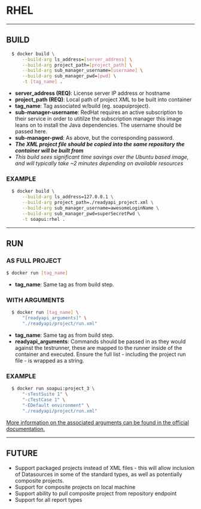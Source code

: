 # RHEL

------
## BUILD
``` sh
  $ docker build \
      --build-arg ls_address=[server_address] \
      --build-arg project_path=[project_path] \
      --build-arg sub_manager_username=[username] \
      --build-arg sub_manager_pwd=[pwd] \
      -t [tag_name] .
```

- **server_address (REQ)**: License server IP address or hostname
- **project_path (REQ)**: Local path of project XML to be built into container
- **tag_name**: Tag associated w/build (eg. soapuiproject).
- **sub-manager-username**: RedHat requires an active subscription to their service in order to utitilze the subscription manager this image leans on to install the Java dependencies. The username should be passed here.
- **sub-manager-pwd**: As above, but the corresponding password.
- ***The XML project file should be copied into the same repository the container will be built from***
- *This build sees significant time savings over the Ubuntu based image, and will typically take ~2 minutes depending on available resources*


### EXAMPLE
```sh
  $ docker build \
      --build-arg ls_address=127.0.0.1 \
      --build-arg project_path=./readyapi_project.xml \
      --build-arg sub_manager_username=awesomeLoginName \
      --build-arg sub_manager_pwd=superSecretPwd \
      -t soapui:rhel .
```

------
## RUN
### AS FULL PROJECT
```sh
$ docker run [tag_name]
```
- **tag_name**: Same tag as from build step.

### WITH ARGUMENTS
```sh
  $ docker run [tag_name] \
      "[readyapi_arguments]" \
      "./readyapi/project/run.xml"
```
- **tag_name**: Same tag as from build step. 
- **readyapi_arguments**: Commands should be passed in as they would against the testrunner, these are mapped to the runner inside of the container and executed. Ensure the full list - including the project run file - is wrapped as a string.

### EXAMPLE
```sh
  $ docker run soapui:project_3 \
      "-sTestSuite 1" \
      "-cTestCase 1" \
      "-EDefault environment" \
      "./readyapi/project/run.xml"
```
[More information on the associated arguments can be found in the official documentation.](https://support.smartbear.com/readyapi/docs/soapui/running/automating/cli.html)

------

## FUTURE
- Support packaged projects instead of XML files - this will allow inclusion of Datasources in some of the standard types, as well as potentially composite projects.
- Support for composite projects on local machine
- Support ability to pull composite project from repository endpoint
- Support for all report types
